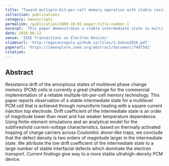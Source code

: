 ```yaml
---
title: "Toward multiple-bit-per-cell memory operation with stable resistance levels in phase change nanodevices"
collection: publications
category: manuscripts
permalink: /publication/2009-10-01-paper-title-number-1
excerpt: 'This paper demonstrates a stable intermediate state in multilevel phase change memory (PCM) cells, achieved through nonuniform heating with a square current injection top electrode, which shows significantly reduced resistance drift and enhances the potential for reliable, high-density PCM technology.'
date: 2016-06-22
venue: 'IEEE Transactions on Electron Devices'
slidesurl: 'http://egecancogulu.github.io/files/1.Gokce2016.pdf'
paperurl: 'https://ieeexplore.ieee.org/abstract/document/7497582'
citation: 
---
```

## Abstract 
Resistance drift of the amorphous states of multilevel phase change memory (PCM) cells is currently a great challenge for the commercial implementation of a reliable multiple-bit-per-cell memory technology. This paper reports observation of a stable intermediate state for a multilevel PCM cell that is achieved through nonuniform heating with a square current injection top electrode. Drift coefficient of the intermediate state is an order of magnitude lower than reset and has weaker temperature dependence. Using finite-element simulations and an analytical model for the subthreshold current-voltage characteristics, based on thermally activated hopping of charge carriers across Coulombic donor-like traps, we conclude that the defect density is two orders of magnitude larger in the intermediate state. We attribute the low drift coefficient of the intermediate state to a large number of stable interfacial defects which dominate the electron transport. Current findings give way to a more stable ultrahigh-density PCM device.